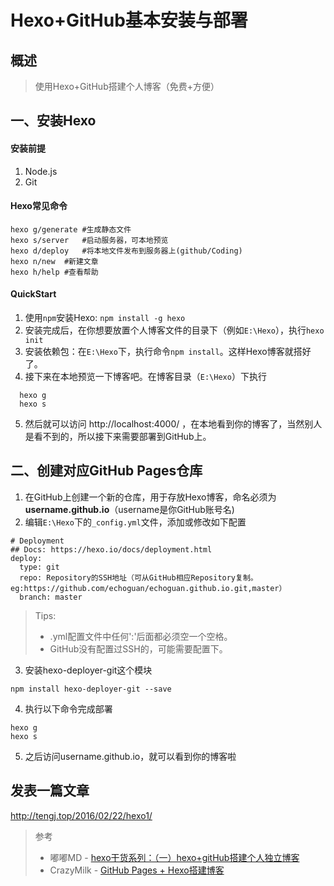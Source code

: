 # Hexo+GitHub基本安装与部署

## 概述
> 使用Hexo+GitHub搭建个人博客（免费+方便）

## 一、安装Hexo
#### 安装前提
1. Node.js
2. Git

#### Hexo常见命令
	hexo g/generate	#生成静态文件  
	hexo s/server	#启动服务器，可本地预览
	hexo d/deploy	#将本地文件发布到服务器上(github/Coding)
	hexo n/new	#新建文章
	hexo h/help	#查看帮助

#### QuickStart
1. 使用`npm`安装Hexo: `npm install -g hexo`
2. 安装完成后，在你想要放置个人博客文件的目录下（例如`E:\Hexo`），执行`hexo init`
3. 安装依赖包：在`E:\Hexo`下，执行命令`npm install`。这样Hexo博客就搭好了。
4. 接下来在本地预览一下博客吧。在博客目录（`E:\Hexo`）下执行
```
  hexo g
  hexo s
```
5. 然后就可以访问 http://localhost:4000/ ，在本地看到你的博客了，当然别人是看不到的，所以接下来需要部署到GitHub上。

## 二、创建对应GitHub Pages仓库
1. 在GitHub上创建一个新的仓库，用于存放Hexo博客，命名必须为**username.github.io**（username是你GitHub账号名)
2. 编辑`E:\Hexo`下的`_config.yml`文件，添加或修改如下配置
```
# Deployment
## Docs: https://hexo.io/docs/deployment.html
deploy:
  type: git
  repo: Repository的SSH地址（可从GitHub相应Repository复制。eg:https://github.com/echoguan/echoguan.github.io.git,master）
  branch: master
```
> Tips:
> * .yml配置文件中任何':'后面都必须空一个空格。
> * GitHub没有配置过SSH的，可能需要配置下。

3. 安装hexo-deployer-git这个模块
```
npm install hexo-deployer-git --save
```
4. 执行以下命令完成部署
```
hexo g
hexo s
```
5. 之后访问username.github.io，就可以看到你的博客啦

## 发表一篇文章


http://tengj.top/2016/02/22/hexo1/



> 参考
> * 嘟嘟MD - [hexo干货系列：（一）hexo+gitHub搭建个人独立博客](http://tengj.top/2016/02/22/hexo1/)
> * CrazyMilk - [GitHub Pages + Hexo搭建博客](http://crazymilk.github.io/2015/12/28/GitHub-Pages-Hexo%E6%90%AD%E5%BB%BA%E5%8D%9A%E5%AE%A2/)
